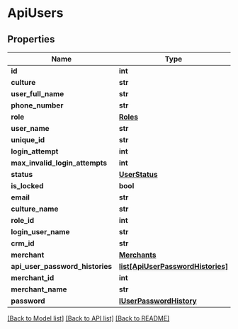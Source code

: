 # ApiUsers

## Properties
Name | Type | Description | Notes
------------ | ------------- | ------------- | -------------
**id** | **int** |  | 
**culture** | **str** |  | [optional] 
**user_full_name** | **str** |  | [optional] 
**phone_number** | **str** |  | [optional] 
**role** | [**Roles**](Roles.md) |  | [optional] 
**user_name** | **str** |  | [optional] 
**unique_id** | **str** |  | [optional] 
**login_attempt** | **int** |  | 
**max_invalid_login_attempts** | **int** |  | 
**status** | [**UserStatus**](UserStatus.md) |  | 
**is_locked** | **bool** |  | 
**email** | **str** |  | [optional] 
**culture_name** | **str** |  | [optional] 
**role_id** | **int** |  | 
**login_user_name** | **str** |  | [optional] 
**crm_id** | **str** |  | [optional] 
**merchant** | [**Merchants**](Merchants.md) |  | [optional] 
**api_user_password_histories** | [**list[ApiUserPasswordHistories]**](ApiUserPasswordHistories.md) |  | [optional] 
**merchant_id** | **int** |  | 
**merchant_name** | **str** |  | [optional] 
**password** | [**IUserPasswordHistory**](IUserPasswordHistory.md) |  | [optional] 

[[Back to Model list]](../README.md#documentation-for-models) [[Back to API list]](../README.md#documentation-for-api-endpoints) [[Back to README]](../README.md)


